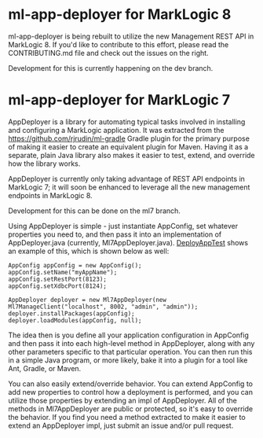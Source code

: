 # ml-app-deployer for MarkLogic 8

ml-app-deployer is being rebuilt to utilize the new Management REST API in MarkLogic 8. If you'd like to contribute to
this effort, please read the CONTRIBUTING.md file and check out the issues on the right. 

Development for this is currently happening on the dev branch.

# ml-app-deployer for MarkLogic 7

AppDeployer is a library for automating typical tasks involved in installing and configuring a MarkLogic application.
It was extracted from the https://github.com/rjrudin/ml-gradle Gradle plugin for the primary purpose of making it easier
to create an equivalent plugin for Maven. Having it as a separate, plain Java library also makes it easier to test, extend, and
override how the library works.

AppDeployer is currently only taking advantage of REST API endpoints in MarkLogic 7; it will soon be enhanced to leverage all
the new management endpoints in MarkLogic 8. 

Development for this can be done on the ml7 branch.

Using AppDeployer is simple - just instantiate AppConfig, set whatever properties you need to, and then pass it into an implementation of AppDeployer.java (currently, Ml7AppDeployer.java). [DeployAppTest](https://github.com/rjrudin/ml-app-deployer/blob/master/src/test/java/com/marklogic/appdeployer/ml7/DeployAppTest.java) shows an example of this, which is shown below as well:

    AppConfig appConfig = new AppConfig();
    appConfig.setName("myAppName");
    appConfig.setRestPort(8123);
    appConfig.setXdbcPort(8124);
  
    AppDeployer deployer = new Ml7AppDeployer(new Ml7ManageClient("localhost", 8002, "admin", "admin"));
    deployer.installPackages(appConfig);
    deployer.loadModules(appConfig, null);

The idea then is you define all your application configuration in AppConfig and then pass it into each high-level method in AppDeployer, along with any other parameters specific to that particular operation. You can then run this in a simple Java program, or more likely, bake it into a plugin for a tool like Ant, Gradle, or Maven. 

You can also easily extend/override behavior. You can extend AppConfig to add new properties to control how a deployment is performed, and you can utilize those properties by extending an impl of AppDeployer. All of the methods in Ml7AppDeployer are public or protected, so it's easy to override the behavior. If you find you need a method extracted to make it easier to extend an AppDeployer impl, just submit an issue and/or pull request. 
